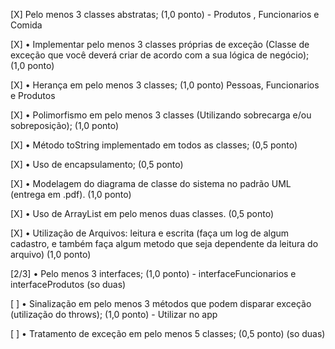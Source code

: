 [X] Pelo menos 3 classes abstratas; (1,0 ponto) - Produtos , Funcionarios e Comida

[X] • Implementar pelo menos 3 classes próprias de exceção (Classe de exceção que você deverá criar de acordo com a sua lógica de negócio); (1,0 ponto)

[X] • Herança em pelo menos 3 classes; (1,0 ponto) Pessoas, Funcionarios e Produtos

[X] • Polimorfismo em pelo menos 3 classes (Utilizando sobrecarga e/ou sobreposição); (1,0 ponto)

[X] • Método toString implementado em todos as classes; (0,5 ponto)

[X] • Uso de encapsulamento; (0,5 ponto)

[X] • Modelagem do diagrama de classe do sistema no padrão UML (entrega em .pdf). (1,0 ponto)

[X] • Uso de ArrayList em pelo menos duas classes. (0,5 ponto)

[X] • Utilização de Arquivos: leitura e escrita (faça um log de algum cadastro, e também faça algum metodo que seja dependente da leitura do arquivo) (1,0 ponto)

[2/3] • Pelo menos 3 interfaces; (1,0 ponto) - interfaceFuncionarios e interfaceProdutos (so duas)







[ ] • Sinalização em pelo menos 3 métodos que podem disparar exceção (utilização do throws); (1,0 ponto) - Utilizar no app

[ ] • Tratamento de exceção em pelo menos 5 classes; (0,5 ponto) (so duas)

